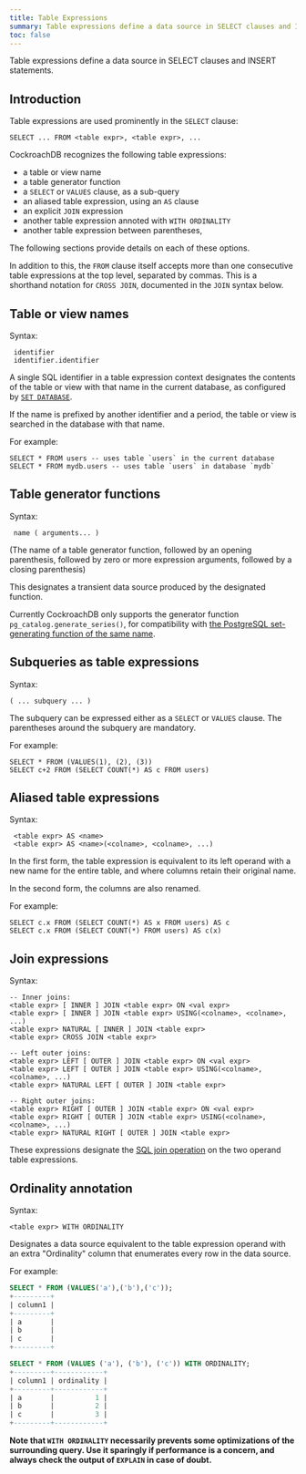 ```yaml
---
title: Table Expressions
summary: Table expressions define a data source in SELECT clauses and INSERT statements.
toc: false
---
```


Table expressions define a data source in SELECT clauses and INSERT statements.

<div id="toc"></div>

## Introduction

Table expressions are used prominently in the `SELECT` clause:

	SELECT ... FROM <table expr>, <table expr>, ...

CockroachDB recognizes the following table expressions:

- a table or view name
- a table generator function
- a `SELECT` or `VALUES` clause, as a sub-query
- an aliased table expression, using an `AS` clause
- an explicit `JOIN` expression
- another table expression annoted with `WITH ORDINALITY`
- another table expression between parentheses,

The following sections provide details on each of these options.

In addition to this, the `FROM` clause itself accepts more than one
consecutive table expressions at the top level, separated by
commas. This is a shorthand notation for `CROSS JOIN`, documented in
the `JOIN` syntax below.

## Table or view names

Syntax:

	 identifier
	 identifier.identifier

A single SQL identifier in a table expression context designates
the contents of the table or view with that name
in the current database, as configured by [`SET DATABASE`](set-database.html).

If the name is prefixed by another identifier and a period, the table or view
is searched in the database with that name.

For example:

	SELECT * FROM users -- uses table `users` in the current database
	SELECT * FROM mydb.users -- uses table `users` in database `mydb`

## Table generator functions

Syntax:

	 name ( arguments... )

(The name of a table generator function, followed by an opening
parenthesis, followed by zero or more expression arguments, followed
by a closing parenthesis)

This designates a transient data source produced by the designated
function.

Currently CockroachDB only supports the generator function
`pg_catalog.generate_series()`, for compatibility with
[the PostgreSQL set-generating function of the same name](https://www.postgresql.org/docs/9.6/static/functions-srf.html).

## Subqueries as table expressions

Syntax:

	( ... subquery ... )

The subquery can be expressed either as a `SELECT` or `VALUES` clause.
The parentheses around the subquery are mandatory.

For example:

	SELECT * FROM (VALUES(1), (2), (3))
	SELECT c+2 FROM (SELECT COUNT(*) AS c FROM users)

## Aliased table expressions

Syntax:

	 <table expr> AS <name>
	 <table expr> AS <name>(<colname>, <colname>, ...)

In the first form, the table expression is equivalent to its left operand
with a new name for the entire table, and where columns retain their original name.

In the second form, the columns are also renamed.

For example:

	SELECT c.x FROM (SELECT COUNT(*) AS x FROM users) AS c
	SELECT c.x FROM (SELECT COUNT(*) FROM users) AS c(x)

## Join expressions

Syntax:

    -- Inner joins:
    <table expr> [ INNER ] JOIN <table expr> ON <val expr>
    <table expr> [ INNER ] JOIN <table expr> USING(<colname>, <colname>, ...)
    <table expr> NATURAL [ INNER ] JOIN <table expr>
    <table expr> CROSS JOIN <table expr>
	
	-- Left outer joins:
    <table expr> LEFT [ OUTER ] JOIN <table expr> ON <val expr>
    <table expr> LEFT [ OUTER ] JOIN <table expr> USING(<colname>, <colname>, ...)
    <table expr> NATURAL LEFT [ OUTER ] JOIN <table expr>
	
	-- Right outer joins:
    <table expr> RIGHT [ OUTER ] JOIN <table expr> ON <val expr>
    <table expr> RIGHT [ OUTER ] JOIN <table expr> USING(<colname>, <colname>, ...)
    <table expr> NATURAL RIGHT [ OUTER ] JOIN <table expr>

These expressions designate the
[SQL join operation](https://en.wikipedia.org/wiki/Join_(SQL)) on the
two operand table expressions.

## Ordinality annotation

Syntax:

    <table expr> WITH ORDINALITY
	
Designates a data source equivalent to the table expression operand with
an extra "Ordinality" column that enumerates every row in the data source.

For example:

```sql
SELECT * FROM (VALUES('a'),('b'),('c'));
+---------+
| column1 |
+---------+
| a       |
| b       |
| c       |
+---------+

SELECT * FROM (VALUES ('a'), ('b'), ('c')) WITH ORDINALITY;
+---------+------------+
| column1 | ordinality |
+---------+------------+
| a       |          1 |
| b       |          2 |
| c       |          3 |
+---------+------------+
```

**Note that `WITH ORDINALITY` necessarily prevents some optimizations
of the surrounding query. Use it sparingly if performance is a concern, and
always check the output of `EXPLAIN` in case of doubt.**

